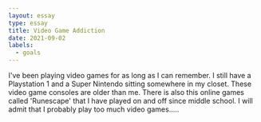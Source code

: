 ```yaml
---
layout: essay
type: essay
title: Video Game Addiction
date: 2021-09-02
labels:
  - goals
---
```

I've been playing video games for as long as I can remember. I still have a Playstation 1 and a Super Nintendo sitting somewhere in my closet. These video game consoles are older than me. There is also this online games called 'Runescape' that I have played on and off since middle school. I will admit that I probably play too much video games.....

